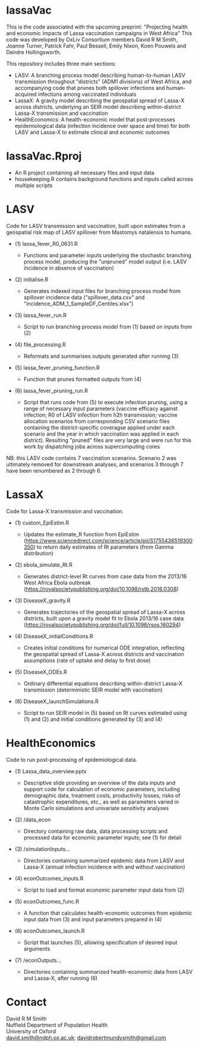 # lassaVac
This is the code associated with the upcoming preprint:
"Projecting health and economic impacts of Lassa vaccination campaigns in West Africa"
This code was developed by OxLiv Consortium members David R M Smith, Joanne Turner, Patrick Fahr, Paul Bessell, Emily Nixon, Koen Pouwels and Deirdre Hollingsworth.

This repository includes three main sections:
* LASV: A branching process model describing human-to-human LASV transmission throughout "districts" (ADM1 divisions) of West Africa, and accompanying code that prunes both spillover infections and human-acquired infections among vaccinated individuals
* LassaX: A gravity model describing the geospatial spread of Lassa-X across districts, underlying an SEIR model describing within-district Lassa-X transmission and vaccination
* HealthEconomics: A health-economic model that post-processes epidemiological data (infection incidence over space and time) for both LASV and Lassa-X to estimate clinical and economic outcomes

# lassaVac.Rproj
*  An R project containing all necessary files and input data
*  housekeeping.R contains background functions and inputs called across multiple scripts

# LASV
Code for LASV transmission and vaccination, built upon estimates from a geospatial risk map of LASV spillover from Mastomys natalensis to humans.

* (1) lassa_fever_R0_0631.R
  *  Functions and parameter inputs underlying the stochastic branching process model, producing the "unpruned" model output (i.e. LASV incidence in absence of vaccination)
 
* (2) initialise.R
  *  Generates indexed input files for branching process model from spillover incidence data ("spillover_data.csv" and "incidence_ADM_1_SampleDF_Centiles.xlsx")

* (3) lassa_fever_run.R
  *  Script to run branching process model from (1) based on inputs from (2)

* (4) file_processing.R 
  *  Reformats and summarises outputs generated after running (3)

* (5) lassa_fever_pruning_function.R  
  *  Function that prunes formatted outputs from (4)

* (6) lassa_fever_pruning_run.R
  *  Script that runs code from (5) to execute infection pruning, using a range of necessary input parameters (vaccine efficacy against infection; R0 of LASV infection from h2h transmission; vaccine allocation scenarios from corresponding CSV scenario files containing the district-specific coveragse applied under each scenario and the year in which vaccination was applied in each district). Resulting "pruned" files are very large and were run for this work by dispatching jobs across supercomputing cores

NB: this LASV code contains 7 vaccination scenarios. Scenario 2 was ultimately removed for downstream analyses, and scenarios 3 through 7 have been renumbered as 2 through 6. 

# LassaX
Code for Lassa-X transmission and vaccination.

* (1) custom_EpiEstim.R
  *  Updates the estimate_R function from EpiEstim (https://www.sciencedirect.com/science/article/pii/S1755436519300350) to return daily estimates of Rt parameters (from Gamma distribution)
 
* (2) ebola_simulate_Rt.R
  *  Generates district-level Rt curves from case data from the 2013/16 West Africa Ebola outbreak (https://royalsocietypublishing.org/doi/10.1098/rstb.2016.0308)
 
* (3) DiseaseX_gravity.R
  *  Generates trajectories of the geospatial spread of Lassa-X across districts, built upon a gravity model fit to Ebola 2013/16 case data (https://royalsocietypublishing.org/doi/full/10.1098/rsos.160294)
 
* (4) DiseaseX_initialConditions.R
  *  Creates initial conditions for numerical ODE integration, reflecting the geospatial spread of Lassa-X across districts and vaccination assumptions (rate of uptake and delay to first dose)

* (5) DiseaseX_ODEs.R
  *  Ordinary differential equations describing within-district Lassa-X transmission (deterministic SEIR model with vaccination)
 
* (6) DiseaseX_launchSimulations.R
  *   Script to run SEIR model in (5) based on Rt curves estimated using (1) and (2) and initial conditions generated by (3) and (4)

# HealthEconomics
Code to run post-processing of epidemiological data.

* (1) Lassa_data_overview.pptx
  *  Descriptive slide providing an overview of the data inputs and support code for calculation of economic parameters, including demographic data, treatment costs, productivity losses, risks of catastrophic expenditures, etc., as well as parameters varied in Monte Carlo simulations and univariate sensitivity analyses

* (2) /data_econ
  *  Directory containing raw data, data processing scripts and processed data for economic parameter inputs; see (1) for detail

* (3) /simulationInputs...
  *  Directories containing summarized epidemic data from LASV and Lassa-X (annual infection incidence with and without vaccination)
 
* (4) econOutcomes_inputs.R
  *  Script to load and format economic parameter input data from (2)

* (5) econOutcomes_func.R
  *  A function that calculates health-economic outcomes from epidemic input data from (3) and input parameters prepared in (4)

* (6) econOutcomes_launch.R
  *  Script that launches (5), allowing specification of desired input arguments

* (7) /econOutputs...
  *  Directories containing summarized health-economic data from LASV and Lassa-X, after running (6)
 
 
# Contact
David R M Smith  
Nuffield Department of Population Health  
University of Oxford   
david.smith@ndph.ox.ac.uk; davidrobertmundysmith@gmail.com  
